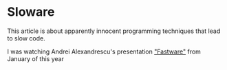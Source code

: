 # Sloware

This article is about apparently innocent programming techniques that lead to slow code.

I was watching Andrei Alexandrescu's presentation ["Fastware"](https://youtu.be/o4-CwDo2zpg?t=18m2s) from January of this year
